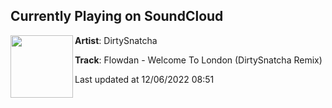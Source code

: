 ## Currently Playing on SoundCloud

[<img align="left" width="100" src="https://i1.sndcdn.com/artworks-26Xpuz8Qrc2dzv7P-yBIyTA-t500x500.jpg">](https://soundcloud.com/dirtysnatcha/welcome-to-london)

**Artist**: DirtySnatcha 

**Track**: Flowdan - Welcome To London (DirtySnatcha Remix)

Last updated at 12/06/2022 08:51
